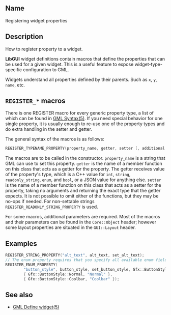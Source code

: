 ## Name

Registering widget properties

## Description

How to register property to a widget.

**LibGUI** widget definitions contain macros that define the properties that can be used for a given widget. This is a useful feature to expose widget-type-specific configuration to GML.

Widgets understand all properties defined by their parents. Such as `x`, `y`, `name`, etc.

## `REGISTER_*` macros

There is one REGISTER macro for every generic property type, a list of which can be found in [GML Syntax(5)](help://man/5/GML/Syntax#Properties). If you need special behavior for one single property, it is usually enough to re-use one of the property types and do extra handling in the setter and getter.

The general syntax of the macros is as follows:

```cpp
REGISTER_TYPENAME_PROPERTY(property_name, getter, setter [, additional parameters...]);
```

The macros are to be called in the constructor. `property_name` is a string that GML can use to set this property. `getter` is the name of a member function on this class that acts as a getter for the property. The getter receives value of the property's type, which is a C++ value for `int`, `string`, `readonly_string`, `enum`, and `bool`, or a JSON value for anything else. `setter` is the name of a member function on this class that acts as a setter for the property, taking no arguments and returning the exact type that the getter expects. It is not possible to omit either of the functions, but they may be no-ops if needed. For non-settable strings `REGISTER_READONLY_STRING_PROPERTY` is used.

For some macros, additional parameters are required. Most of the macros and their parameters can be found in the `Core::Object` header; however some layout properties are situated in the `GUI::Layout` header.

## Examples

```cpp
REGISTER_STRING_PROPERTY("alt_text", alt_text, set_alt_text);
// The enum property requires that you specify all available enum fields plus their GML string representation.
REGISTER_ENUM_PROPERTY(
        "button_style", button_style, set_button_style, Gfx::ButtonStyle,
        { Gfx::ButtonStyle::Normal, "Normal" },
        { Gfx::ButtonStyle::Coolbar, "Coolbar" });
```

## See also

-   [GML Define widget(5)](help://man/5/GML/Define-widget)
